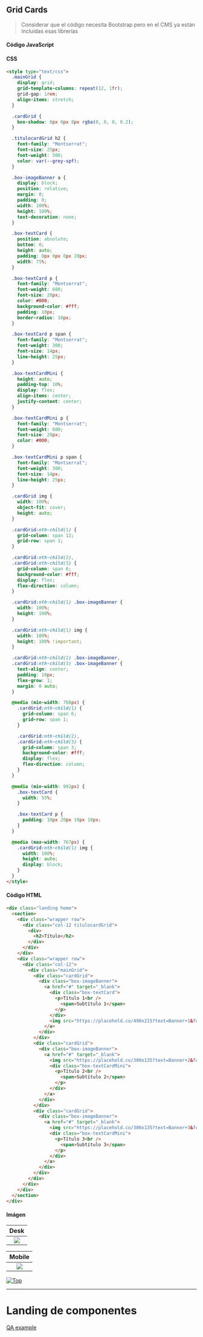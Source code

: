 <a name="inicio"></a>

## Grid Cards

> Considerar que el código necesita Bootstrap pero en el CMS ya están incluidas esas librerías

#### Código JavaScript


#### CSS

```html
<style type="text/css">
  .mainGrid {
    display: grid;
    grid-template-columns: repeat(12, 1fr);
    grid-gap: 1rem;
    align-items: stretch;
  }

  .cardGrid {
    box-shadow: 0px 0px 8px rgba(0, 0, 0, 0.2);
  }

  .titulocardGrid h2 {
    font-family: "Montserrat";
    font-size: 25px;
    font-weight: 500;
    color: var(--grey-spf);
  }

  .box-imageBanner a {
    display: block;
    position: relative;
    margin: 0;
    padding: 0;
    width: 100%;
    height: 100%;
    text-decoration: none;
  }

  .box-textCard {
    position: absolute;
    bottom: 0;
    height: auto;
    padding: 0px 0px 0px 20px;
    width: 75%;
  }

  .box-textCard p {
    font-family: "Montserrat";
    font-weight: 600;
    font-size: 20px;
    color: #000;
    background-color: #fff;
    padding: 10px;
    border-radius: 10px;
  }

  .box-textCard p span {
    font-family: "Montserrat";
    font-weight: 300;
    font-size: 14px;
    line-height: 25px;
  }

  .box-textCardMini {
    height: auto;
    padding-top: 10%;
    display: flex;
    align-items: center;
    justify-content: center;
  }

  .box-textCardMini p {
    font-family: "Montserrat";
    font-weight: 600;
    font-size: 20px;
    color: #000;
  }

  .box-textCardMini p span {
    font-family: "Montserrat";
    font-weight: 300;
    font-size: 14px;
    line-height: 25px;
  }

  .cardGrid img {
    width: 100%;
    object-fit: cover;
    height: auto;
  }

  .cardGrid:nth-child(1) {
    grid-column: span 12;
    grid-row: span 1;
  }

  .cardGrid:nth-child(2),
  .cardGrid:nth-child(3) {
    grid-column: span 6;
    background-color: #fff;
    display: flex;
    flex-direction: column;
  }

  .cardGrid:nth-child(1) .box-imageBanner {
    width: 100%;
    height: 100%;
  }

  .cardGrid:nth-child(1) img {
    width: 100%;
    height: 100% !important;
  }

  .cardGrid:nth-child(2) .box-imageBanner,
  .cardGrid:nth-child(3) .box-imageBanner {
    text-align: center;
    padding: 10px;
    flex-grow: 1;
    margin: 0 auto;
  }

  @media (min-width: 768px) {
    .cardGrid:nth-child(1) {
      grid-column: span 6;
      grid-row: span 1;
    }

    .cardGrid:nth-child(2),
    .cardGrid:nth-child(3) {
      grid-column: span 3;
      background-color: #fff;
      display: flex;
      flex-direction: column;
    }
  }

  @media (min-width: 992px) {
    .box-textCard {
      width: 55%;
    }

    .box-textCard p {
      padding: 10px 20px 10px 10px;
    }
  }

  @media (max-width: 767px) {
    .cardGrid:nth-child(1) img {
      width: 100%;
      height: auto;
      display: block;
    }
  }
</style>

```
#### Código HTML

```html
<div class="landing home">
  <section>
    <div class="wrapper row">
      <div class="col-12 titulocardGrid">
        <div>
          <h2>Título</h2>
        </div>
      </div>
    </div>
    <div class="wrapper row">
      <div class="col-12">
        <div class="mainGrid">
          <div class="cardGrid">
            <div class="box-imageBanner">
              <a href="#" target="_blank">
                <div class="box-textCard">
                  <p>Título 1<br />
                    <span>Subtítulo 1</span>
                  </p>
                </div>
                <img src="https://placehold.co/490x215?text=Banner+1&font=open+sans" alt="Banner 1" id="banner1" />
              </a>
            </div>
          </div>
          <div class="cardGrid">
            <div class="box-imageBanner">
              <a href="#" target="_blank">
                <img src="https://placehold.co/300x135?text=Banner+2&font=open+sans" alt="Banner 2" id="banner2" />
                <div class="box-textCardMini">
                  <p>Título 2<br />
                    <span>Subtítulo 2</span>
                  </p>
                </div>
              </a>
            </div>
          </div>
          <div class="cardGrid">
            <div class="box-imageBanner">
              <a href="#" target="_blank">
                <img src="https://placehold.co/300x135?text=Banner+3&font=open+sans" alt="Banner 3" id="banner3" />
                <div class="box-textCardMini">
                  <p>Título 3<br />
                    <span>Subtítulo 3</span>
                  </p>
                </div>
              </a>
            </div>
          </div>
        </div>
      </div>
    </div>
  </section>
</div>

```

#### Imágen

| Desk |
| :------------: |
| ![](https://raw.githubusercontent.com/edulosa83/Repositorio-de-componentes/main/Carrusel%20Estatico/_Evidencia/carruselEstaticoDesk.jpg?token=GHSAT0AAAAAACREDFZW7ZODACLTU4MASM6IZRAL6VA) |

| Mobile |
| :------------: |
| ![](https://raw.githubusercontent.com/edulosa83/Repositorio-de-componentes/main/Carrusel%20Estatico/_Evidencia/carruselEstaticoMobile.jpg?token=GHSAT0AAAAAACREDFZXEMHKMGPKWQOAPHPGZRAMBBA) |

[![Top](https://img.shields.io/badge/-Volver%20al%20principio-blue?style=for-the-badge&logoColor=white)](#inicio)

----

# Landing de componentes

[QA example](https://qas.ecommspf.com.mx/branding-jun22)